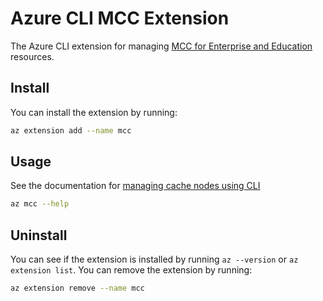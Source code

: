 # Azure CLI MCC Extension #
The Azure CLI extension for managing [MCC for Enterprise and Education](https://aka.ms/MCC-Ent-ProgramInformation) resources. 

## Install ##
You can install the extension by running:
``` sh
az extension add --name mcc
```

## Usage ##
See the documentation for [managing cache nodes using CLI](aka.ms/MCCEnt-CLI)

``` sh
az mcc --help
```

## Uninstall ##
You can see if the extension is installed by running `az --version` or `az extension list`. You can remove the extension by running:
``` sh
az extension remove --name mcc
```


